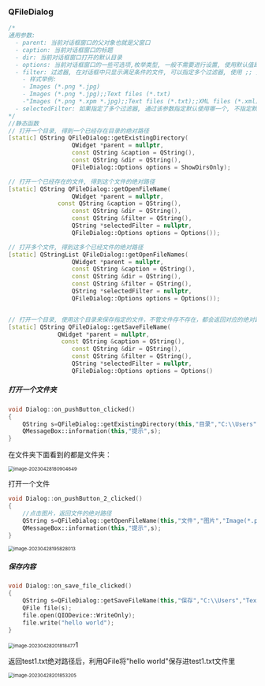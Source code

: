 ### QFileDialog

```c++
/*
通用参数:
  - parent: 当前对话框窗口的父对象也就是父窗口
  - caption: 当前对话框窗口的标题
  - dir: 当前对话框窗口打开的默认目录
  - options: 当前对话框窗口的一些可选项,枚举类型, 一般不需要进行设置, 使用默认值即可
  - filter: 过滤器, 在对话框中只显示满足条件的文件, 可以指定多个过滤器, 使用 ;; 分隔
    - 样式举例: 
	- Images (*.png *.jpg)
	- Images (*.png *.jpg);;Text files (*.txt)
	-"Images (*.png *.xpm *.jpg);;Text files (*.txt);;XML files (*.xml)"
  - selectedFilter: 如果指定了多个过滤器, 通过该参数指定默认使用哪一个, 不指定默认使用第一个过滤器
*/
//静态函数
// 打开一个目录, 得到一个已经存在目录的绝对路径
[static] QString QFileDialog::getExistingDirectory(
                  QWidget *parent = nullptr, 
                  const QString &caption = QString(), 
                  const QString &dir = QString(), 
                  QFileDialog::Options options = ShowDirsOnly);

// 打开一个已经存在的文件, 得到这个文件的绝对路径
[static] QString QFileDialog::getOpenFileName(
    	          QWidget *parent = nullptr, 
    		  const QString &caption = QString(), 
                  const QString &dir = QString(), 
                  const QString &filter = QString(), 
                  QString *selectedFilter = nullptr, 
                  QFileDialog::Options options = Options());

// 打开多个文件, 得到这多个已经文件的绝对路径
[static] QStringList QFileDialog::getOpenFileNames(
    	          QWidget *parent = nullptr, 
                  const QString &caption = QString(), 
                  const QString &dir = QString(), 
                  const QString &filter = QString(), 
                  QString *selectedFilter = nullptr, 
                  QFileDialog::Options options = Options());


// 打开一个目录, 使用这个目录来保存指定的文件，不管文件存不存在，都会返回对应的绝对路径
[static] QString QFileDialog::getSaveFileName(
    		  QWidget *parent = nullptr, 
               const QString &caption = QString(), 
                  const QString &dir = QString(), 
                  const QString &filter = QString(), 
                  QString *selectedFilter = nullptr, 
                  QFileDialog::Options options = Options()

```



##### 打开一个文件夹

```c++
void Dialog::on_pushButton_clicked()
{
    QString s=QFileDialog::getExistingDirectory(this,"目录","C:\\Users");
    QMessageBox::information(this,"提示",s);
}
```

在文件夹下面看到的都是文件夹：

<img src="C:\Users\A\AppData\Roaming\Typora\typora-user-images\image-20230428180904649.png" alt="image-20230428180904649" style="zoom:67%;" />

打开一个文件

```c++
void Dialog::on_pushButton_2_clicked()
{
    //点击图片，返回文件的绝对路径
    QString s=QFileDialog::getOpenFileName(this,"文件","图片","Image(*.png *.jpg);;Text files (*.txt)");
    QMessageBox::information(this,"提示",s);
}
```

<img src="C:\Users\A\AppData\Roaming\Typora\typora-user-images\image-20230428195828013.png" alt="image-20230428195828013" style="zoom:67%;" />

##### 保存内容

```c++
void Dialog::on_save_file_clicked()
{
    QString s=QFileDialog::getSaveFileName(this,"保存","C:\\Users","Text files (*.txt)");
    QFile file(s);
    file.open(QIODevice::WriteOnly);
    file.write("hello world");
}
```

<img src="C:\Users\A\AppData\Roaming\Typora\typora-user-images\image-20230428201818477.png" alt="image-20230428201818477" style="zoom: 67%;" />1

返回test1.txt绝对路径后，利用QFile将"hello world"保存进test1.txt文件里

<img src="C:\Users\A\AppData\Roaming\Typora\typora-user-images\image-20230428201853205.png" alt="image-20230428201853205" style="zoom:67%;" />